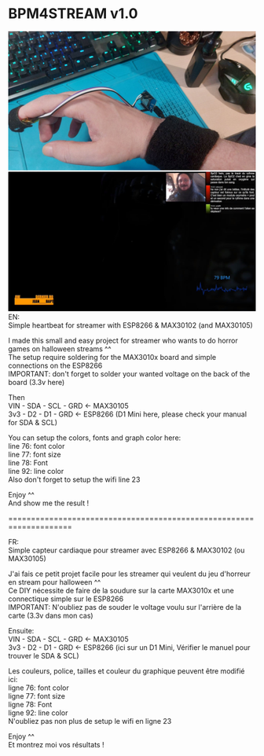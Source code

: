 # BPM4STREAM v1.0
![AlienTest](https://github.com/iveinsomnia/BPM4STREAM/blob/main/pic1.jpg?raw=true)
![AlienTest](https://github.com/iveinsomnia/BPM4STREAM/blob/main/screenAlien.jpg?raw=true)
EN:  
Simple heartbeat for streamer with ESP8266 & MAX30102 (and MAX30105)  

I made this small and easy project for streamer who wants to do horror games on halloween streams ^^  
The setup require soldering for the MAX3010x board and simple connections on the ESP8266  
IMPORTANT: don't forget to solder your wanted voltage on the back of the board (3.3v here)  

Then  
VIN - SDA - SCL - GRD <- MAX30105  
3v3 -  D2 -  D1 - GRD <- ESP8266 (D1 Mini here, please check your manual for SDA & SCL)  

You can setup the colors, fonts and graph color here:  
line 76: font color  
line 77: font size  
line 78: Font  
line 92: line color  
Also don't forget to setup the wifi line 23  

Enjoy ^^  
And show me the result !  

====================================================================  

FR:  
Simple capteur cardiaque pour streamer avec ESP8266 & MAX30102 (ou MAX30105)  

J'ai fais ce petit projet facile pour les streamer qui veulent du jeu d'horreur en stream pour halloween ^^  
Ce DIY nécessite de faire de la soudure  sur la carte MAX3010x et une connectique simple sur le ESP8266  
IMPORTANT: N'oubliez pas de souder le voltage voulu sur l'arrière de la carte (3.3v dans mon cas)  

Ensuite:  
VIN - SDA - SCL - GRD <- MAX30105  
3v3 -  D2 -  D1 - GRD <- ESP8266 (ici sur un D1 Mini, Vérifier le manuel pour trouver le SDA & SCL)  

Les couleurs, police, tailles et couleur du graphique peuvent être modifié ici:  
ligne 76: font color  
ligne 77: font size  
ligne 78: Font  
ligne 92: line color  
N'oubliez pas non plus de setup le wifi en ligne 23  

Enjoy ^^  
Et montrez moi vos résultats !  
